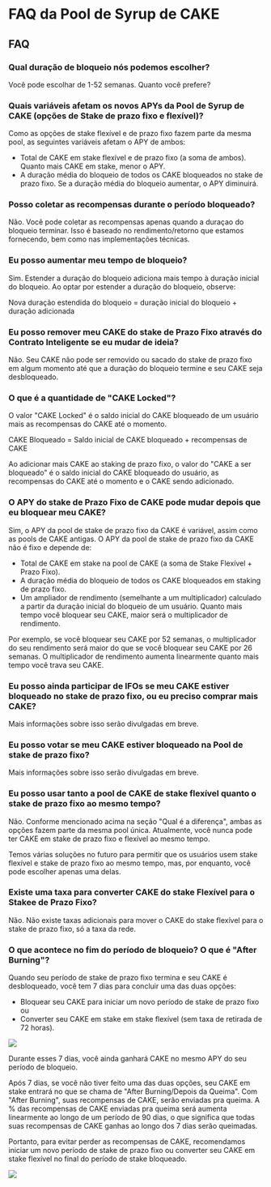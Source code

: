 # FAQ da Pool de Syrup de CAKE

## FAQ

### Qual duração de bloqueio nós podemos escolher?

Você pode escolhar de 1-52 semanas. Quanto você prefere?

### Quais variáveis afetam os novos APYs da Pool de Syrup de CAKE (opções de Stake de prazo fixo e flexível)?

Como as opções de stake flexível e de prazo fixo fazem parte da mesma pool, as seguintes variáveis afetam o APY de ambos:

* Total de CAKE em stake flexível e de prazo fixo (a soma de ambos). Quanto mais CAKE em stake, menor o APY.
* A duração média do bloqueio de todos os CAKE bloqueados no stake de prazo fixo. Se a duração média do bloqueio aumentar, o APY diminuirá.

### Posso coletar as recompensas durante o período bloqueado?

Não. Você pode coletar as recompensas apenas quando a duraçao do bloqueio terminar. Isso é baseado no rendimento/retorno que estamos fornecendo, bem como nas implementações técnicas.

### Eu posso aumentar meu tempo de bloqueio?

Sim. Estender a duração do bloqueio adiciona mais tempo à duração inicial do bloqueio. Ao optar por estender a duração do bloqueio, observe:

Nova duração estendida do bloqueio = duração inicial do bloqueio + duração adicionada

### Eu posso remover meu CAKE do stake de Prazo Fixo através do Contrato Inteligente se eu mudar de ideia?

Não. Seu CAKE não pode ser removido ou sacado do stake de prazo fixo em algum momento até que a duração do bloqueio termine e seu CAKE seja desbloqueado.

### O que é a quantidade de "CAKE Locked"?

O valor "CAKE Locked" é o saldo inicial do CAKE bloqueado de um usuário mais as recompensas do CAKE até o momento.&#x20;

CAKE Bloqueado = Saldo inicial de CAKE bloqueado + recompensas de CAKE&#x20;

Ao adicionar mais CAKE ao staking de prazo fixo, o valor do "CAKE a ser bloqueado" é o saldo inicial do CAKE bloqueado do usuário, as recompensas do CAKE até o momento e o CAKE sendo adicionado.

### O APY do stake de Prazo Fixo de CAKE pode mudar depois que eu bloquear meu CAKE?

Sim, o APY da pool de stake de prazo fixo da CAKE é variável, assim como as pools de CAKE antigas. O APY da pool de stake de prazo fixo da CAKE não é fixo e depende de:

* Total de CAKE em stake na pool de CAKE (a soma de Stake Flexível + Prazo Fixo).
* A duração média do bloqueio de todos os CAKE bloqueados em staking de prazo fixo.
* Um ampliador de rendimento (semelhante a um multiplicador) calculado a partir da duração inicial do bloqueio de um usuário. Quanto mais tempo você bloquear seu CAKE, maior será o multiplicador de rendimento.

Por exemplo, se você bloquear seu CAKE por 52 semanas, o multiplicador do seu rendimento será maior do que se você bloquear seu CAKE por 26 semanas. O multiplicador de rendimento aumenta linearmente quanto mais tempo você trava seu CAKE.

### Eu posso ainda participar de IFOs se meu CAKE estiver bloqueado no stake de prazo fixo, ou eu preciso comprar mais CAKE?

Mais informações sobre isso serão divulgadas em breve.

### Eu posso votar se meu CAKE estiver bloqueado na Pool de stake de prazo fixo?

Mais informações sobre isso serão divulgadas em breve.

### Eu posso usar tanto a pool de CAKE de stake flexível quanto o stake de prazo fixo ao mesmo tempo?

Não. Conforme mencionado acima na seção "Qual é a diferença", ambas as opções fazem parte da mesma pool única. Atualmente, você nunca pode ter CAKE em stake de prazo fixo e flexível ao mesmo tempo.&#x20;

Temos várias soluções no futuro para permitir que os usuários usem stake flexível e stake de prazo fixo ao mesmo tempo, mas, por enquanto, você pode escolher apenas uma delas.

### Existe uma taxa para converter CAKE do stake Flexível para o Stakee de Prazo Fixo?

Não. Não existe taxas adicionais para mover o CAKE do stake flexível para o stake de prazo fixo, só a taxa da rede.

### O que acontece no fim do período de bloqueio? O que é "After Burning"?

Quando seu período de stake de prazo fixo termina e seu CAKE é desbloqueado, você tem 7 dias para concluir uma das duas opções:

* Bloquear seu CAKE para iniciar um novo período de stake de prazo fixo ou
* Converter seu CAKE em stake em stake flexível (sem taxa de retirada de 72 horas).

![](https://1397868517-files.gitbook.io/\~/files/v0/b/gitbook-x-prod.appspot.com/o/spaces%2F-MHREX7DHcljbY5IkjgJ-1972196547%2Fuploads%2F6h4oQWJdTFziWwwEMFkY%2Fcake-pool-lock-end.png?alt=media\&token=0d799ba6-0544-48ae-a320-69563cdca064)

Durante esses 7 dias, você ainda ganhará CAKE no mesmo APY do seu período de bloqueio.

Após 7 dias, se você não tiver feito uma das duas opções, seu CAKE em stake entrará no que se chama de "After Burning/Depois da Queima". Com "After Burning", suas recompensas de CAKE, serão enviadas pra queima. A % das recompensas de CAKE enviadas pra queima será aumenta linearmente ao longo de um período de 90 dias, o que significa que todas suas recompensas de CAKE ganhas ao longo dos 7 dias serão queimadas.

Portanto, para evitar perder as recompensas de CAKE, recomendamos iniciar um novo período de stake de prazo fixo ou converter seu CAKE em stake flexível no final do período de stake bloqueado.

![](https://1397868517-files.gitbook.io/\~/files/v0/b/gitbook-x-prod.appspot.com/o/spaces%2F-MHREX7DHcljbY5IkjgJ-1972196547%2Fuploads%2FSov3mDReLzedqxYe5UeZ%2Fcake-pool-lock-burn.png?alt=media\&token=3e2587bb-9861-4c4f-9848-48f48464189d)
